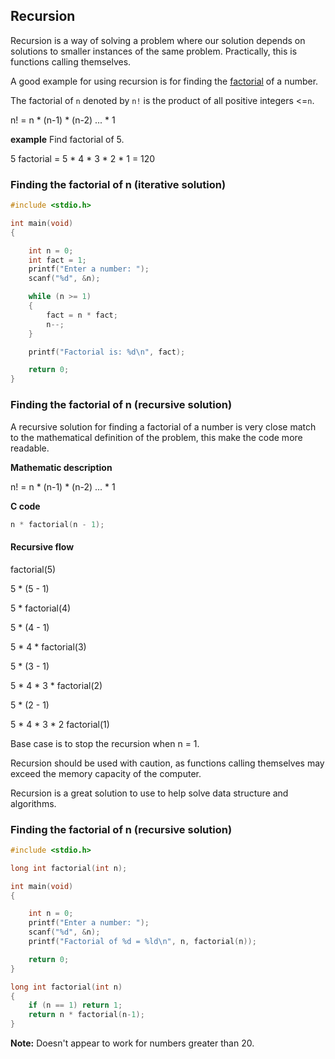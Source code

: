 ## Recursion

Recursion is a way of solving a problem where our solution depends on solutions to smaller instances of the same problem. Practically, this is functions calling themselves.

A good example for using recursion is for finding the [factorial](https://en.wikipedia.org/wiki/Factorial) of a number. 

The factorial of `n` denoted by `n!` is the product of all positive integers <=`n`.

n! = n * (n-1) * (n-2) ... * 1

**example**
Find factorial of 5.

5 factorial = 5 * 4 * 3 * 2 * 1 = 120

### Finding the factorial of n (iterative solution)

```c
#include <stdio.h>

int main(void)
{

    int n = 0;
    int fact = 1;
    printf("Enter a number: ");
    scanf("%d", &n);

    while (n >= 1)
    {
        fact = n * fact;
        n--;
    }

    printf("Factorial is: %d\n", fact);

    return 0;
}
```

### Finding the factorial of n (recursive solution)

A recursive solution for finding a factorial of a number is very close match to the mathematical definition of the problem, this make the code more readable.

**Mathematic description**

n! = n * (n-1) * (n-2) ... * 1

**C code**
```c
n * factorial(n - 1);
```

#### Recursive flow

factorial(5)

5 * (5 - 1)

5 * factorial(4)

5 * (4 - 1)

5 * 4 * factorial(3)

5 * (3 - 1)

5 * 4 * 3 * factorial(2)

5 * (2 - 1)

5 * 4 * 3 * 2 factorial(1) 

Base case is to stop the recursion when n = 1.

Recursion should be used with caution, as functions calling themselves may exceed the memory capacity of the computer.

Recursion is a great solution to use to help solve data structure and algorithms.

### Finding the factorial of n (recursive solution)

```c
#include <stdio.h>

long int factorial(int n);

int main(void)
{

    int n = 0;
    printf("Enter a number: ");
    scanf("%d", &n);
    printf("Factorial of %d = %ld\n", n, factorial(n));

    return 0;
}

long int factorial(int n)
{
    if (n == 1) return 1;
    return n * factorial(n-1);
}
```

**Note:** Doesn't appear to work for numbers greater than 20.